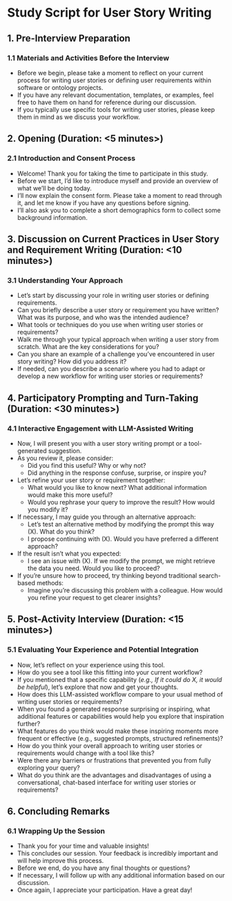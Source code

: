 # Study Script for User Story Writing

## **1. Pre-Interview Preparation**

### **1.1 Materials and Activities Before the Interview**
- Before we begin, please take a moment to reflect on your current process for writing user stories or defining user requirements within software or ontology projects.
- If you have any relevant documentation, templates, or examples, feel free to have them on hand for reference during our discussion.
- If you typically use specific tools for writing user stories, please keep them in mind as we discuss your workflow.

## **2. Opening (Duration: <5 minutes>)**

### **2.1 Introduction and Consent Process**
- Welcome! Thank you for taking the time to participate in this study.
- Before we start, I’d like to introduce myself and provide an overview of what we’ll be doing today.
- I’ll now explain the consent form. Please take a moment to read through it, and let me know if you have any questions before signing.
- I’ll also ask you to complete a short demographics form to collect some background information.

## **3. Discussion on Current Practices in User Story and Requirement Writing (Duration: <10 minutes>)**

### **3.1 Understanding Your Approach**
- Let’s start by discussing your role in writing user stories or defining requirements.
- Can you briefly describe a user story or requirement you have written? What was its purpose, and who was the intended audience?
- What tools or techniques do you use when writing user stories or requirements?
- Walk me through your typical approach when writing a user story from scratch. What are the key considerations for you?
- Can you share an example of a challenge you’ve encountered in user story writing? How did you address it?
- If needed, can you describe a scenario where you had to adapt or develop a new workflow for writing user stories or requirements?

## **4. Participatory Prompting and Turn-Taking (Duration: <30 minutes>)**

### **4.1 Interactive Engagement with LLM-Assisted Writing**
- Now, I will present you with a user story writing prompt or a tool-generated suggestion.
- As you review it, please consider:
  - Did you find this useful? Why or why not?
  - Did anything in the response confuse, surprise, or inspire you?
- Let’s refine your user story or requirement together:
  - What would you like to know next? What additional information would make this more useful?
  - Would you rephrase your query to improve the result? How would you modify it?
- If necessary, I may guide you through an alternative approach:
  - Let’s test an alternative method by modifying the prompt this way (X). What do you think?
  - I propose continuing with (X). Would you have preferred a different approach?
- If the result isn’t what you expected:
  - I see an issue with (X). If we modify the prompt, we might retrieve the data you need. Would you like to proceed?
- If you’re unsure how to proceed, try thinking beyond traditional search-based methods:
  - Imagine you’re discussing this problem with a colleague. How would you refine your request to get clearer insights?

## **5. Post-Activity Interview (Duration: <15 minutes>)**

### **5.1 Evaluating Your Experience and Potential Integration**
- Now, let’s reflect on your experience using this tool.
- How do you see a tool like this fitting into your current workflow?
- If you mentioned that a specific capability (*e.g., If it could do X, it would be helpful*), let’s explore that now and get your thoughts.
- How does this LLM-assisted workflow compare to your usual method of writing user stories or requirements?
- When you found a generated response surprising or inspiring, what additional features or capabilities would help you explore that inspiration further?
- What features do you think would make these inspiring moments more frequent or effective (e.g., suggested prompts, structured refinements)?
- How do you think your overall approach to writing user stories or requirements would change with a tool like this?
- Were there any barriers or frustrations that prevented you from fully exploring your query?
- What do you think are the advantages and disadvantages of using a conversational, chat-based interface for writing user stories or requirements?

## **6. Concluding Remarks**

### **6.1 Wrapping Up the Session**
- Thank you for your time and valuable insights!
- This concludes our session. Your feedback is incredibly important and will help improve this process.
- Before we end, do you have any final thoughts or questions?
- If necessary, I will follow up with any additional information based on our discussion.
- Once again, I appreciate your participation. Have a great day!
